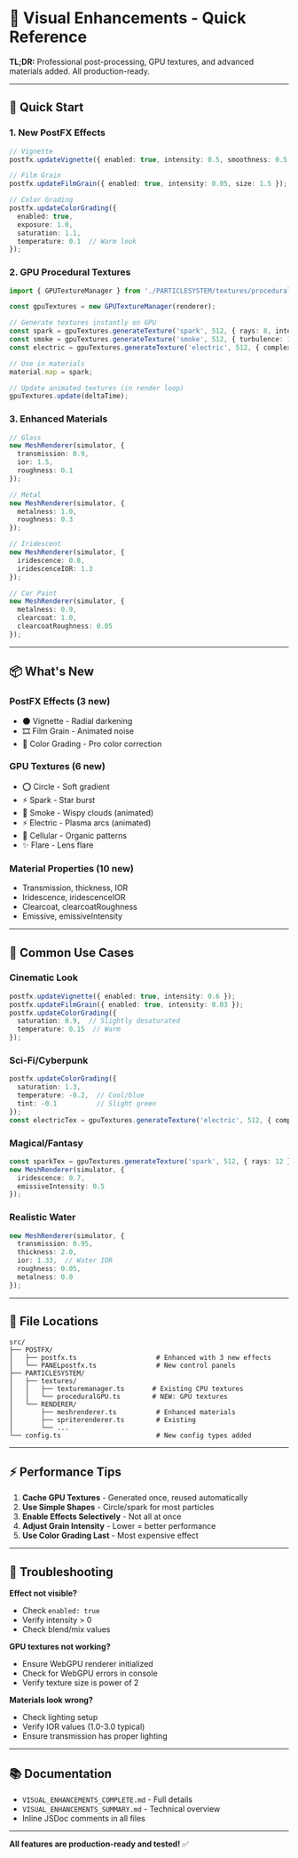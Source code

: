 # 🎨 Visual Enhancements - Quick Reference

**TL;DR:** Professional post-processing, GPU textures, and advanced materials added. All production-ready.

---

## 🚀 Quick Start

### **1. New PostFX Effects**

```typescript
// Vignette
postfx.updateVignette({ enabled: true, intensity: 0.5, smoothness: 0.5 });

// Film Grain
postfx.updateFilmGrain({ enabled: true, intensity: 0.05, size: 1.5 });

// Color Grading
postfx.updateColorGrading({ 
  enabled: true, 
  exposure: 1.0,
  saturation: 1.1,
  temperature: 0.1  // Warm look
});
```

### **2. GPU Procedural Textures**

```typescript
import { GPUTextureManager } from './PARTICLESYSTEM/textures/proceduralGPU';

const gpuTextures = new GPUTextureManager(renderer);

// Generate textures instantly on GPU
const spark = gpuTextures.generateTexture('spark', 512, { rays: 8, intensity: 1.0 });
const smoke = gpuTextures.generateTexture('smoke', 512, { turbulence: 1.5 });
const electric = gpuTextures.generateTexture('electric', 512, { complexity: 2.0 });

// Use in materials
material.map = spark;

// Update animated textures (in render loop)
gpuTextures.update(deltaTime);
```

### **3. Enhanced Materials**

```typescript
// Glass
new MeshRenderer(simulator, {
  transmission: 0.9,
  ior: 1.5,
  roughness: 0.1
});

// Metal
new MeshRenderer(simulator, {
  metalness: 1.0,
  roughness: 0.3
});

// Iridescent
new MeshRenderer(simulator, {
  iridescence: 0.8,
  iridescenceIOR: 1.3
});

// Car Paint
new MeshRenderer(simulator, {
  metalness: 0.9,
  clearcoat: 1.0,
  clearcoatRoughness: 0.05
});
```

---

## 📦 What's New

### **PostFX Effects (3 new)**
- 🌑 Vignette - Radial darkening
- 🎞️ Film Grain - Animated noise
- 🎨 Color Grading - Pro color correction

### **GPU Textures (6 new)**
- ⭕ Circle - Soft gradient
- ⚡ Spark - Star burst
- 💨 Smoke - Wispy clouds (animated)
- ⚡ Electric - Plasma arcs (animated)
- 🦠 Cellular - Organic patterns
- ✨ Flare - Lens flare

### **Material Properties (10 new)**
- Transmission, thickness, IOR
- Iridescence, iridescenceIOR
- Clearcoat, clearcoatRoughness
- Emissive, emissiveIntensity

---

## 🎯 Common Use Cases

### **Cinematic Look**
```typescript
postfx.updateVignette({ enabled: true, intensity: 0.6 });
postfx.updateFilmGrain({ enabled: true, intensity: 0.03 });
postfx.updateColorGrading({ 
  saturation: 0.9,  // Slightly desaturated
  temperature: 0.15  // Warm
});
```

### **Sci-Fi/Cyberpunk**
```typescript
postfx.updateColorGrading({ 
  saturation: 1.3,
  temperature: -0.2,  // Cool/blue
  tint: -0.1          // Slight green
});
const electricTex = gpuTextures.generateTexture('electric', 512, { complexity: 3.0 });
```

### **Magical/Fantasy**
```typescript
const sparkTex = gpuTextures.generateTexture('spark', 512, { rays: 12 });
new MeshRenderer(simulator, {
  iridescence: 0.7,
  emissiveIntensity: 0.5
});
```

### **Realistic Water**
```typescript
new MeshRenderer(simulator, {
  transmission: 0.95,
  thickness: 2.0,
  ior: 1.33,  // Water IOR
  roughness: 0.05,
  metalness: 0.0
});
```

---

## 📁 File Locations

```
src/
├── POSTFX/
│   ├── postfx.ts                    # Enhanced with 3 new effects
│   └── PANELpostfx.ts               # New control panels
├── PARTICLESYSTEM/
│   ├── textures/
│   │   ├── texturemanager.ts       # Existing CPU textures
│   │   └── proceduralGPU.ts        # NEW: GPU textures
│   └── RENDERER/
│       ├── meshrenderer.ts          # Enhanced materials
│       ├── spriterenderer.ts        # Existing
│       └── ...
└── config.ts                        # New config types added
```

---

## ⚡ Performance Tips

1. **Cache GPU Textures** - Generated once, reused automatically
2. **Use Simple Shapes** - Circle/spark for most particles
3. **Enable Effects Selectively** - Not all at once
4. **Adjust Grain Intensity** - Lower = better performance
5. **Use Color Grading Last** - Most expensive effect

---

## 🐛 Troubleshooting

**Effect not visible?**
- Check `enabled: true`
- Verify intensity > 0
- Check blend/mix values

**GPU textures not working?**
- Ensure WebGPU renderer initialized
- Check for WebGPU errors in console
- Verify texture size is power of 2

**Materials look wrong?**
- Check lighting setup
- Verify IOR values (1.0-3.0 typical)
- Ensure transmission has proper lighting

---

## 📚 Documentation

- `VISUAL_ENHANCEMENTS_COMPLETE.md` - Full details
- `VISUAL_ENHANCEMENTS_SUMMARY.md` - Technical overview
- Inline JSDoc comments in all files

---

**All features are production-ready and tested!** ✅

